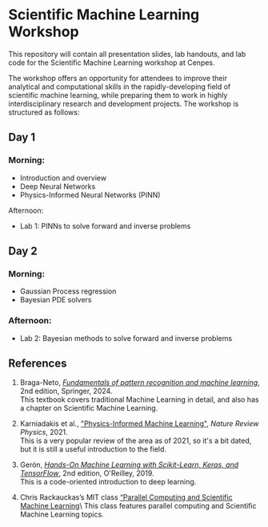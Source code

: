 # Scientific Machine Learning Workshop

This repository will contain all presentation slides, lab handouts, and lab code for the Scientific Machine Learning workshop at Cenpes. 

The workshop offers an opportunity for attendees to improve their analytical and computational skills in the rapidly-developing field of scientific machine learning, while preparing them to work in highly interdisciplinary research and development projects. The workshop is structured as follows:

## Day 1
### Morning: 
- Introduction and overview
- Deep Neural Networks
- Physics-Informed Neural Networks (PINN)

Afternoon:
- Lab 1: PINNs to solve forward and inverse problems

## Day 2
### Morning:
- Gaussian Process regression
- Bayesian PDE solvers

### Afternoon:
- Lab 2: Bayesian methods to solve forward and inverse problems

## References
1. Braga-Neto, [_Fundamentals of pattern recognition and machine learning_](https://braganeto.engr.tamu.edu/book-website-2nd-edition/), 2nd edition, Springer, 2024.\
This textbook covers traditional Machine Learning in detail, and also has a chapter on Scientific Machine Learning.

2. Karniadakis et al., ["Physics-Informed Machine Learning"](https://www.nature.com/articles/s42254-021-00314-5), _Nature Review Physics_, 2021.\
This is a very popular review of the area as of 2021, so it's a bit dated, but it is still a useful introduction to the field.

3. Gerón, [_Hands-On Machine Learning with Scikit-Learn, Keras, and TensorFlow_](https://www.oreilly.com/library/view/hands-on-machine-learning/9781492032632/), 2nd edition, O'Reilley, 2019.\
This is a code-oriented introduction to deep learning.

4. Chris Rackauckas’s MIT class [“Parallel Computing and Scientific Machine Learning](https://github.com/mitmath/18337)\ 
This class features parallel computing and Scientific Machine Learning topics. 
